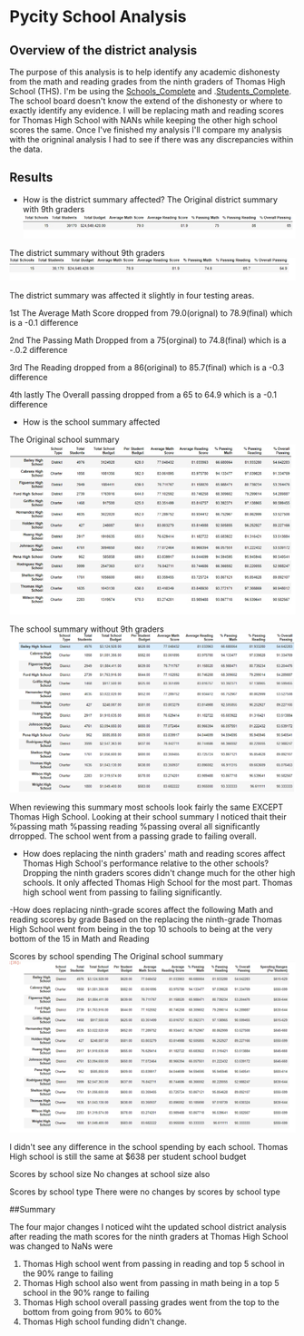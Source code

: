 # Pycity School Analysis

## Overview of the district analysis
The purpose of this analysis is to help identify any academic dishonesty from the math and reading  grades from the ninth graders of Thomas High School (THS). I'm be using the [Schools_Complete](https://github.com/justinamaze/School_District_Analysis/blob/main/Resources/schools_complete.csvm) and .[Students_Complete](https://github.com/justinamaze/School_District_Analysis/blob/main/Resources/students_complete.csv). The school board doesn't know the extend of the dishonesty or where to exactly identify  any evidence.  I will be replacing math and reading scores for Thomas High School with NANs while keeping the other high school scores the same. Once I've finished my analysis I'll compare my analysis with the origninal analysis I had to see if there was any discrepancies within the data. 

## Results

- How is the district summary affected?
The Original district summary with 9th graders
 ![Resources/Original_district_summary.PNG ](/Resources/Original_district_summary.PNG )
 
 The district summary without 9th graders
 ![Resources/Final_district_summary.PNG](/Resources/Final_district_summary.PNG)
 

The district summary was affected it slightly in four testing areas.

1st The Average Math Score dropped from 79.0(orignal) to 78.9(final) which is a -0.1 difference 

2nd The Passing Math Dropped from a 75(orginal) to 74.8(final) which is a -.0.2 difference 

3rd The Reading dropped from a 86(original) to 85.7(final) which is a -0.3 difference 

4th lastly The Overall passing dropped from a 65 to 64.9 which is a -0.1 difference

- How is the school summary affected

The Original school summary 
![Resources/Original_school_summary.PNG ](/Resources/Original_school_summary.PNG )

The school summary without 9th graders
![Resources/final_school_summary.PNG ](/Resources/final_school_summary.PNG )


When reviewing this summary most schools look fairly the same EXCEPT Thomas High School. Looking at their school summary I noticed thait their 
%passing math
%passing reading
%passing overal
all significantly drropped. The school went from a passing grade to failing overall. 

- How does replacing the ninth graders' math and reading scores affect Thomas High School's performance relative to the other schools?
Dropping the ninth graders scores didn't change much for the other high schools. It only affected Thomas High School for the most part. Thomas high school went from passing to failing significantly. 

-How does replacing ninth-grade scores affect the following
  Math and reading scores by grade
  Based on the replacing the ninth-grade Thomas High School went from being in the top 10 schools to being at the very bottom of the 15 in Math and Reading
  
  Scores by school spending
  The Original school summary 
![Resources/School_spending_final.PNG  ](/Resources/School_spending_final.PNG)

  I didn't see any difference in the school spending by each school. Thomas High school is still the same at $638 per student school budget
  
 Scores by school size
 No changes at school size also 
 
 Scores by school type
 There were no changes by scores by school type
 
 ##Summary
 
 The four major changes I noticed wiht the updated school district analysis after reading the math scores for the ninth graders at Thomas High School was changed to NaNs were
 1. Thomas High school went from passing in reading and top 5 school in the 90% range to failing
 2. Thomas High school also went from passing in math being in a top 5 school in the 90% range to failing
 3. Thomas High school overall passing grades went from the top to the bottom from going from 90% to 60%
 4. Thomas High school funding didn't change. 
  
